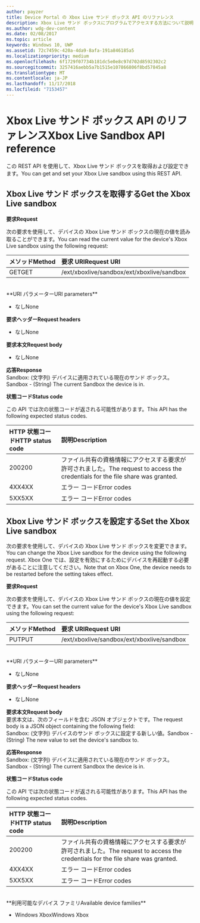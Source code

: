 ```yaml
---
author: payzer
title: Device Portal の Xbox Live サンド ボックス API のリファレンス
description: Xbox Live サンド ボックスにプログラムでアクセスする方法について説明します。
ms.author: wdg-dev-content
ms.date: 02/08/2017
ms.topic: article
keywords: Windows 10, UWP
ms.assetid: 72c7459c-420a-4da9-8afa-191a846185a5
ms.localizationpriority: medium
ms.openlocfilehash: 6f1729f07734b181dc5e0e8c97d702d8592302c2
ms.sourcegitcommit: 3257416aebb5a7b1515e107866806f8bd57845a8
ms.translationtype: MT
ms.contentlocale: ja-JP
ms.lasthandoff: 11/17/2018
ms.locfileid: "7153457"
---
```

# <a name="xbox-live-sandbox-api-reference"></a><span data-ttu-id="ae01c-104">Xbox Live サンド ボックス API のリファレンス</span><span class="sxs-lookup"><span data-stu-id="ae01c-104">Xbox Live Sandbox API reference</span></span>   
<span data-ttu-id="ae01c-105">この REST API を使用して、Xbox Live サンド ボックスを取得および設定できます。</span><span class="sxs-lookup"><span data-stu-id="ae01c-105">You can get and set your Xbox Live sandbox using this REST API.</span></span>

## <a name="get-the-xbox-live-sandbox"></a><span data-ttu-id="ae01c-106">Xbox Live サンド ボックスを取得する</span><span class="sxs-lookup"><span data-stu-id="ae01c-106">Get the Xbox Live sandbox</span></span>

**<span data-ttu-id="ae01c-107">要求</span><span class="sxs-lookup"><span data-stu-id="ae01c-107">Request</span></span>**

<span data-ttu-id="ae01c-108">次の要求を使用して、デバイスの Xbox Live サンド ボックスの現在の値を読み取ることができます。</span><span class="sxs-lookup"><span data-stu-id="ae01c-108">You can read the current value for the device's Xbox Live sandbox using the following request:</span></span>

<span data-ttu-id="ae01c-109">メソッド</span><span class="sxs-lookup"><span data-stu-id="ae01c-109">Method</span></span>      | <span data-ttu-id="ae01c-110">要求 URI</span><span class="sxs-lookup"><span data-stu-id="ae01c-110">Request URI</span></span>
:------     | :-----
<span data-ttu-id="ae01c-111">GET</span><span class="sxs-lookup"><span data-stu-id="ae01c-111">GET</span></span> | <span data-ttu-id="ae01c-112">/ext/xboxlive/sandbox</span><span class="sxs-lookup"><span data-stu-id="ae01c-112">/ext/xboxlive/sandbox</span></span>
<br />
**<span data-ttu-id="ae01c-113">URI パラメーター</span><span class="sxs-lookup"><span data-stu-id="ae01c-113">URI parameters</span></span>**

- <span data-ttu-id="ae01c-114">なし</span><span class="sxs-lookup"><span data-stu-id="ae01c-114">None</span></span>

**<span data-ttu-id="ae01c-115">要求ヘッダー</span><span class="sxs-lookup"><span data-stu-id="ae01c-115">Request headers</span></span>**

- <span data-ttu-id="ae01c-116">なし</span><span class="sxs-lookup"><span data-stu-id="ae01c-116">None</span></span>

**<span data-ttu-id="ae01c-117">要求本文</span><span class="sxs-lookup"><span data-stu-id="ae01c-117">Request body</span></span>**

- <span data-ttu-id="ae01c-118">なし</span><span class="sxs-lookup"><span data-stu-id="ae01c-118">None</span></span>

**<span data-ttu-id="ae01c-119">応答</span><span class="sxs-lookup"><span data-stu-id="ae01c-119">Response</span></span>**   
<span data-ttu-id="ae01c-120">Sandbox: (文字列) デバイスに適用されている現在のサンド ボックス。</span><span class="sxs-lookup"><span data-stu-id="ae01c-120">Sandbox - (String) The current Sandbox the device is in.</span></span>   

**<span data-ttu-id="ae01c-121">状態コード</span><span class="sxs-lookup"><span data-stu-id="ae01c-121">Status code</span></span>**

<span data-ttu-id="ae01c-122">この API では次の状態コードが返される可能性があります。</span><span class="sxs-lookup"><span data-stu-id="ae01c-122">This API has the following expected status codes.</span></span>

<span data-ttu-id="ae01c-123">HTTP 状態コード</span><span class="sxs-lookup"><span data-stu-id="ae01c-123">HTTP status code</span></span>      | <span data-ttu-id="ae01c-124">説明</span><span class="sxs-lookup"><span data-stu-id="ae01c-124">Description</span></span>
:------     | :-----
<span data-ttu-id="ae01c-125">200</span><span class="sxs-lookup"><span data-stu-id="ae01c-125">200</span></span> | <span data-ttu-id="ae01c-126">ファイル共有の資格情報にアクセスする要求が許可されました。</span><span class="sxs-lookup"><span data-stu-id="ae01c-126">The request to access the credentials for the file share was granted.</span></span>
<span data-ttu-id="ae01c-127">4XX</span><span class="sxs-lookup"><span data-stu-id="ae01c-127">4XX</span></span> | <span data-ttu-id="ae01c-128">エラー コード</span><span class="sxs-lookup"><span data-stu-id="ae01c-128">Error codes</span></span>
<span data-ttu-id="ae01c-129">5XX</span><span class="sxs-lookup"><span data-stu-id="ae01c-129">5XX</span></span> | <span data-ttu-id="ae01c-130">エラー コード</span><span class="sxs-lookup"><span data-stu-id="ae01c-130">Error codes</span></span>

## <a name="set-the-xbox-live-sandbox"></a><span data-ttu-id="ae01c-131">Xbox Live サンド ボックスを設定する</span><span class="sxs-lookup"><span data-stu-id="ae01c-131">Set the Xbox Live sandbox</span></span>
<span data-ttu-id="ae01c-132">次の要求を使用して、デバイスの Xbox Live サンド ボックスを変更できます。</span><span class="sxs-lookup"><span data-stu-id="ae01c-132">You can change the Xbox Live sandbox for the device using the following request.</span></span> <span data-ttu-id="ae01c-133">Xbox One では、設定を有効にするためにデバイスを再起動する必要があることに注意してください。</span><span class="sxs-lookup"><span data-stu-id="ae01c-133">Note that on Xbox One, the device needs to be restarted before the setting takes effect.</span></span>

**<span data-ttu-id="ae01c-134">要求</span><span class="sxs-lookup"><span data-stu-id="ae01c-134">Request</span></span>**

<span data-ttu-id="ae01c-135">次の要求を使用して、デバイスの Xbox Live サンド ボックスの現在の値を設定できます。</span><span class="sxs-lookup"><span data-stu-id="ae01c-135">You can set the current value for the device's Xbox Live sandbox using the following request:</span></span>

<span data-ttu-id="ae01c-136">メソッド</span><span class="sxs-lookup"><span data-stu-id="ae01c-136">Method</span></span>      | <span data-ttu-id="ae01c-137">要求 URI</span><span class="sxs-lookup"><span data-stu-id="ae01c-137">Request URI</span></span>
:------     | :-----
<span data-ttu-id="ae01c-138">PUT</span><span class="sxs-lookup"><span data-stu-id="ae01c-138">PUT</span></span> | <span data-ttu-id="ae01c-139">/ext/xboxlive/sandbox</span><span class="sxs-lookup"><span data-stu-id="ae01c-139">/ext/xboxlive/sandbox</span></span>
<br />
**<span data-ttu-id="ae01c-140">URI パラメーター</span><span class="sxs-lookup"><span data-stu-id="ae01c-140">URI parameters</span></span>**

- <span data-ttu-id="ae01c-141">なし</span><span class="sxs-lookup"><span data-stu-id="ae01c-141">None</span></span>

**<span data-ttu-id="ae01c-142">要求ヘッダー</span><span class="sxs-lookup"><span data-stu-id="ae01c-142">Request headers</span></span>**

- <span data-ttu-id="ae01c-143">なし</span><span class="sxs-lookup"><span data-stu-id="ae01c-143">None</span></span>

**<span data-ttu-id="ae01c-144">要求本文</span><span class="sxs-lookup"><span data-stu-id="ae01c-144">Request body</span></span>**   
<span data-ttu-id="ae01c-145">要求本文は、次のフィールドを含む JSON オブジェクトです。</span><span class="sxs-lookup"><span data-stu-id="ae01c-145">The request body is a JSON object containing the following field:</span></span>   
<span data-ttu-id="ae01c-146">Sandbox: (文字列) デバイスのサンド ボックスに設定する新しい値。</span><span class="sxs-lookup"><span data-stu-id="ae01c-146">Sandbox - (String) The new value to set the device's sandbox to.</span></span>

**<span data-ttu-id="ae01c-147">応答</span><span class="sxs-lookup"><span data-stu-id="ae01c-147">Response</span></span>**   
<span data-ttu-id="ae01c-148">Sandbox: (文字列) デバイスに適用されている現在のサンド ボックス。</span><span class="sxs-lookup"><span data-stu-id="ae01c-148">Sandbox - (String) The current Sandbox the device is in.</span></span>   

**<span data-ttu-id="ae01c-149">状態コード</span><span class="sxs-lookup"><span data-stu-id="ae01c-149">Status code</span></span>**

<span data-ttu-id="ae01c-150">この API では次の状態コードが返される可能性があります。</span><span class="sxs-lookup"><span data-stu-id="ae01c-150">This API has the following expected status codes.</span></span>

<span data-ttu-id="ae01c-151">HTTP 状態コード</span><span class="sxs-lookup"><span data-stu-id="ae01c-151">HTTP status code</span></span>      | <span data-ttu-id="ae01c-152">説明</span><span class="sxs-lookup"><span data-stu-id="ae01c-152">Description</span></span>
:------     | :-----
<span data-ttu-id="ae01c-153">200</span><span class="sxs-lookup"><span data-stu-id="ae01c-153">200</span></span> | <span data-ttu-id="ae01c-154">ファイル共有の資格情報にアクセスする要求が許可されました。</span><span class="sxs-lookup"><span data-stu-id="ae01c-154">The request to access the credentials for the file share was granted.</span></span>
<span data-ttu-id="ae01c-155">4XX</span><span class="sxs-lookup"><span data-stu-id="ae01c-155">4XX</span></span> | <span data-ttu-id="ae01c-156">エラー コード</span><span class="sxs-lookup"><span data-stu-id="ae01c-156">Error codes</span></span>
<span data-ttu-id="ae01c-157">5XX</span><span class="sxs-lookup"><span data-stu-id="ae01c-157">5XX</span></span> | <span data-ttu-id="ae01c-158">エラー コード</span><span class="sxs-lookup"><span data-stu-id="ae01c-158">Error codes</span></span>

<br />
**<span data-ttu-id="ae01c-159">利用可能なデバイス ファミリ</span><span class="sxs-lookup"><span data-stu-id="ae01c-159">Available device families</span></span>**

* <span data-ttu-id="ae01c-160">Windows Xbox</span><span class="sxs-lookup"><span data-stu-id="ae01c-160">Windows Xbox</span></span>

